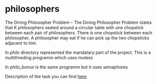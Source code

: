 # philosophers

The Dining Philosopher Problem – The Dining Philosopher Problem states that K philosophers seated around a circular table with one chopstick between each pair of philosophers. There is one chopstick between each philosopher. A philosopher may eat if he can pick up the two chopsticks adjacent to him.

In *philo* directory represented the mandatary part of the project. This is a multithreding programm which uses mutexs

In *philo_bonus* is the same programm but it uses semaphores

Description of the task you can find [here](./philos.pdf)
